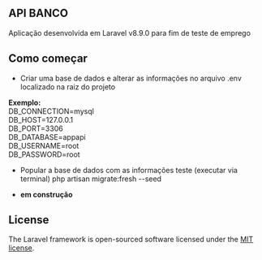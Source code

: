 

## API BANCO

Aplicação desenvolvida em Laravel v8.9.0 para fim de teste de emprego

## Como começar


- Criar uma base de dados e alterar as informações no arquivo .env localizado na raiz do projeto

**Exemplo:**<br>
DB_CONNECTION=mysql<br>
DB_HOST=127.0.0.1<br>
DB_PORT=3306<br>
DB_DATABASE=appapi<br>
DB_USERNAME=root<br>
DB_PASSWORD=root<br>

- Popular a base de dados com as informações teste (executar via terminal)
php artisan migrate:fresh --seed

- **em construção**


## License

The Laravel framework is open-sourced software licensed under the [MIT license](https://opensource.org/licenses/MIT).
